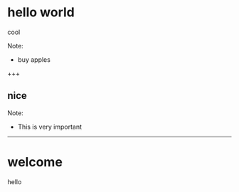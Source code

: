 # hello world

cool

Note:

- buy apples

+++

## nice

Note:

- This is very important

---

# welcome

hello
